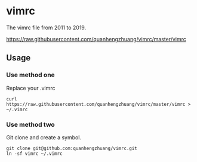 # vimrc

The vimrc file from 2011 to 2019.

https://raw.githubusercontent.com/quanhengzhuang/vimrc/master/vimrc

## Usage

### Use method one

Replace your .vimrc
``` shell
curl https://raw.githubusercontent.com/quanhengzhuang/vimrc/master/vimrc > ~/.vimrc
```

### Use method two

Git clone and create a symbol.
```shell
git clone git@github.com:quanhengzhuang/vimrc.git
ln -sf vimrc ~/.vimrc
```
